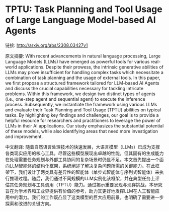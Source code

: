 # TPTU: Task Planning and Tool Usage of Large Language Model-based AI Agents

链接: http://arxiv.org/abs/2308.03427v1

原文摘要:
With recent advancements in natural language processing, Large Language
Models (LLMs) have emerged as powerful tools for various real-world
applications. Despite their prowess, the intrinsic generative abilities of LLMs
may prove insufficient for handling complex tasks which necessitate a
combination of task planning and the usage of external tools. In this paper, we
first propose a structured framework tailored for LLM-based AI Agents and
discuss the crucial capabilities necessary for tackling intricate problems.
Within this framework, we design two distinct types of agents (i.e., one-step
agent and sequential agent) to execute the inference process. Subsequently, we
instantiate the framework using various LLMs and evaluate their Task Planning
and Tool Usage (TPTU) abilities on typical tasks. By highlighting key findings
and challenges, our goal is to provide a helpful resource for researchers and
practitioners to leverage the power of LLMs in their AI applications. Our study
emphasizes the substantial potential of these models, while also identifying
areas that need more investigation and improvement.

中文翻译:
随着自然语言处理技术的快速发展，大语言模型（LLMs）已成为支撑各类现实应用的核心工具。尽管这些模型展现出卓越的性能，但其固有的生成能力在处理需要任务规划与外部工具协同的复杂场景时仍显不足。本文首先提出一个面向LLM智能体的结构化框架，系统阐述了解决复杂问题所需的关键能力。在此框架下，我们设计了两类具有差异性的智能体（单步式智能体与序列式智能体）来执行推理过程。随后，我们通过不同规模的LLM实例化该框架，并在典型任务上评估其任务规划与工具调用（TPTU）能力。通过揭示重要发现与现存挑战，本研究旨在为学术界和工业界提供有价值的参考，助力其更好地发挥LLM在人工智能应用中的潜力。我们的工作既凸显了这类模型的巨大应用前景，也明确了需要进一步探索和改进的关键方向。  


